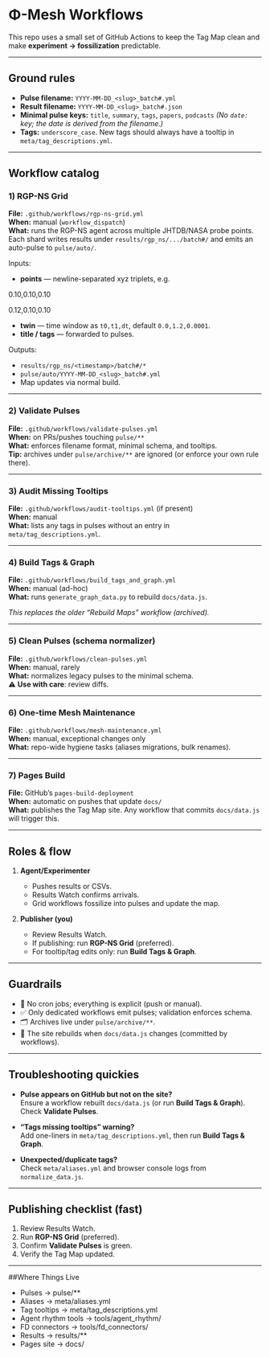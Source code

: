 # Φ-Mesh Workflows

This repo uses a small set of GitHub Actions to keep the Tag Map clean and make **experiment → fossilization** predictable.

---

## Ground rules

- **Pulse filename:** `YYYY-MM-DD_<slug>_batch#.yml`
- **Result filename:** `YYYY-MM-DD_<slug>_batch#.json`
- **Minimal pulse keys:** `title`, `summary`, `tags`, `papers`, `podcasts`
  *(No `date:` key; the date is derived from the filename.)*
- **Tags:** `underscore_case`. New tags should always have a tooltip in `meta/tag_descriptions.yml`.

---

## Workflow catalog

### 1) RGP-NS Grid
**File:** `.github/workflows/rgp-ns-grid.yml`  
**When:** manual (`workflow_dispatch`)  
**What:** runs the RGP-NS agent across multiple JHTDB/NASA probe points. Each shard writes results under `results/rgp_ns/.../batch#/` and emits an auto-pulse to `pulse/auto/`.

Inputs:
- **points** — newline-separated xyz triplets, e.g.

0.10,0.10,0.10

0.12,0.10,0.10

- **twin** — time window as `t0,t1,dt`, default `0.0,1.2,0.0001`.
- **title / tags** — forwarded to pulses.

Outputs:
- `results/rgp_ns/<timestamp>/batch#/*`
- `pulse/auto/YYYY-MM-DD_<slug>_batch#.yml`
- Map updates via normal build.

---

### 2) Validate Pulses
**File:** `.github/workflows/validate-pulses.yml`  
**When:** on PRs/pushes touching `pulse/**`  
**What:** enforces filename format, minimal schema, and tooltips.  
**Tip:** archives under `pulse/archive/**` are ignored (or enforce your own rule there).

---

### 3) Audit Missing Tooltips
**File:** `.github/workflows/audit-tooltips.yml` (if present)  
**When:** manual  
**What:** lists any tags in pulses without an entry in `meta/tag_descriptions.yml`.

---

### 4) Build Tags & Graph
**File:** `.github/workflows/build_tags_and_graph.yml`  
**When:** manual (ad-hoc)  
**What:** runs `generate_graph_data.py` to rebuild `docs/data.js`.  

*This replaces the older “Rebuild Maps” workflow (archived).*

---

### 5) Clean Pulses (schema normalizer)
**File:** `.github/workflows/clean-pulses.yml`  
**When:** manual, rarely  
**What:** normalizes legacy pulses to the minimal schema.  
⚠️ **Use with care**: review diffs.

---

### 6) One-time Mesh Maintenance
**File:** `.github/workflows/mesh-maintenance.yml`  
**When:** manual, exceptional changes only  
**What:** repo-wide hygiene tasks (aliases migrations, bulk renames).

---

### 7) Pages Build
**File:** GitHub’s `pages-build-deployment`  
**When:** automatic on pushes that update `docs/`  
**What:** publishes the Tag Map site. Any workflow that commits `docs/data.js` will trigger this.

---

## Roles & flow

1. **Agent/Experimenter**
   - Pushes results or CSVs.
   - Results Watch confirms arrivals.
   - Grid workflows fossilize into pulses and update the map.

2. **Publisher (you)**
   - Review Results Watch.
   - If publishing: run **RGP-NS Grid** (preferred).
   - For tooltip/tag edits only: run **Build Tags & Graph**.

---

## Guardrails

- 🚫 No cron jobs; everything is explicit (push or manual).  
- ✅ Only dedicated workflows emit pulses; validation enforces schema.  
- 🗂 Archives live under `pulse/archive/**`.  
- 📜 The site rebuilds when `docs/data.js` changes (committed by workflows).

---

## Troubleshooting quickies

- **Pulse appears on GitHub but not on the site?**  
  Ensure a workflow rebuilt `docs/data.js` (or run **Build Tags & Graph**). Check **Validate Pulses**.

- **“Tags missing tooltips” warning?**  
  Add one-liners in `meta/tag_descriptions.yml`, then run **Build Tags & Graph**.

- **Unexpected/duplicate tags?**  
  Check `meta/aliases.yml` and browser console logs from `normalize_data.js`.

---

## Publishing checklist (fast)

1. Review Results Watch.  
2. Run **RGP-NS Grid** (preferred).
3. Confirm **Validate Pulses** is green.  
4. Verify the Tag Map updated.

---

##Where Things Live

- Pulses → pulse/**
- Aliases → meta/aliases.yml
- Tag tooltips → meta/tag_descriptions.yml
- Agent rhythm tools → tools/agent_rhythm/
- FD connectors → tools/fd_connectors/
- Results → results/**
- Pages site → docs/

